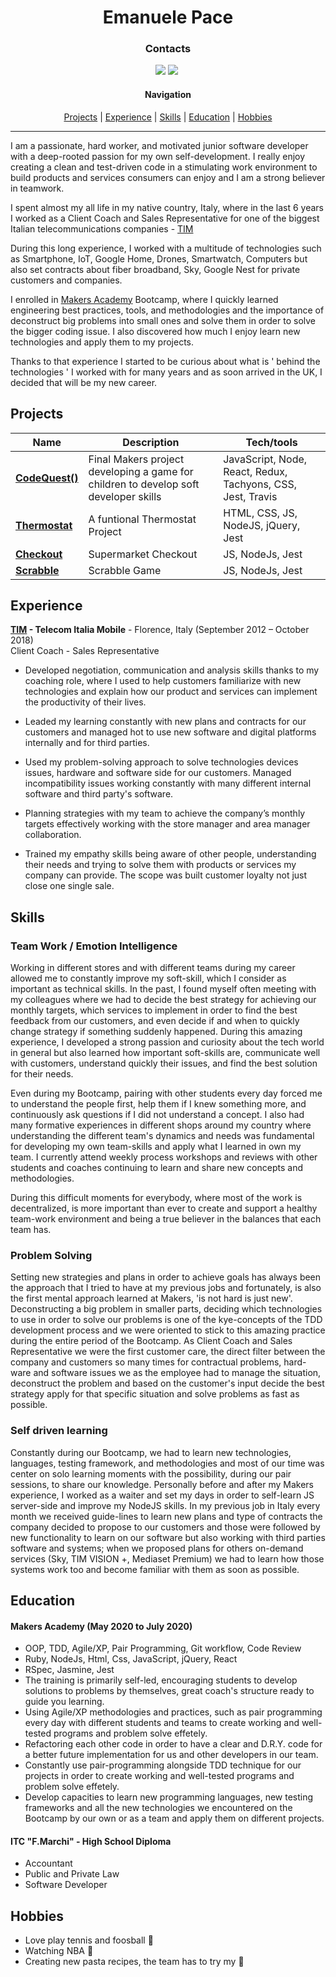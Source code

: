 <h1 align="center" >Emanuele Pace</h1>


<h3 align="center" >Contacts</h3>

<div align="center">
  
<a href="https://www.linkedin.com/in/emanuele-pace10/"><img src="https://img.shields.io/badge/LinkedIn-0077B5?style=for-the-badge&logo=linkedin&logoColor=white"></a> <a href="mailto:emanuele.10@utlook.it"><img src="https://img.shields.io/badge/Microsoft_Outlook-0078D4?style=for-the-badge&logo=microsoft-outlook&logoColor=white"></a> <a href="https://github.com/Emanuele-20"><img src="https://img.shields.io/badge/GitHub-100000?style=for-the-badge&logo=github&logoColor=white" alt=""></a>




#### Navigation


[Projects](#projects) | [Experience](#experience) | [Skills](#skills) | [Education](#education) | [Hobbies](#hobbies)

---------------


</div align = "justify">


I am a passionate, hard worker, and motivated junior software developer with a deep-rooted passion for my own self-development. I really enjoy creating a clean and test-driven code in a stimulating work environment to build products and services consumers can enjoy and I am a strong believer in teamwork.

I spent almost my all life in my native country, Italy, where in the last 6 years I worked as a Client Coach and Sales Representative for one of the biggest Italian telecommunications companies - [TIM](https://www.tim.it)

During this long experience, I worked with a multitude of technologies such as Smartphone, IoT, Google Home, Drones, Smartwatch, Computers but also set contracts about fiber broadband, Sky, Google Nest for private customers and companies.

I enrolled in [Makers Academy](https://www.makers.tech) Bootcamp, where I quickly learned engineering best practices, tools, and methodologies and the importance of deconstruct big problems into small ones and solve them in order to solve the bigger coding issue. I also discovered how much I enjoy learn new technologies and apply them to my projects.

Thanks to that experience I started to be curious about what is  ' behind the technologies ' I worked with for many years and as soon arrived in the UK, I decided that will be my new career.



## Projects

| Name                         | Description       | Tech/tools        |
| ---------------------------- | ----------------- | ----------------- |
| [**CodeQuest()**](https://github.com/Emanuele-20/codeQuest)| Final Makers project developing a game for children to develop soft developer skills | JavaScript, Node, React, Redux, Tachyons, CSS, Jest, Travis|
| [**Thermostat**](https://github.com/Emanuele-20/Thermostat) | A funtional Thermostat Project  | HTML, CSS, JS, NodeJS, jQuery, Jest              |
| [**Checkout**](https://github.com/Emanuele-20/checkout) | Supermarket Checkout | JS, NodeJs, Jest              |
| [**Scrabble**](https://github.com/Emanuele-20/scrabble) | Scrabble Game | JS, NodeJs, Jest              |


## Experience

**[TIM](www.tim.it) - Telecom Italia Mobile** - Florence, Italy
(September 2012 – October 2018)  
Client Coach - Sales Representative  

 
* Developed negotiation, communication and analysis skills thanks to my coaching role, where I used to help customers familiarize with new technologies and explain how our product and services can implement the productivity of their lives.  

* Leaded my learning constantly with new plans and contracts for our customers and managed hot  to use new software and digital platforms internally and for third parties.

* Used my problem-solving approach to solve technologies devices issues, hardware and software side for our customers. Managed incompatibility issues working constantly with many different internal software and third party's software. 

* Planning strategies with my team to achieve the company’s monthly targets effectively working with the store manager and area manager collaboration. 

* Trained my empathy skills being aware of other people, understanding their needs and trying to solve them with products or services my company can provide. The scope was built customer loyalty not just close one single sale. 


## Skills

### Team Work / Emotion Intelligence 

Working in different stores and with different teams during my career allowed me to constantly improve my soft-skill, which I consider as important as technical skills.
In the past, I found myself often meeting with my colleagues where we had to decide the best strategy for achieving our monthly targets, which services to implement in order to find the best feedback from our customers, and even decide if and when to quickly change strategy if something suddenly happened.
During this amazing experience, I developed a strong passion and curiosity about the tech world in general but also learned how important soft-skills are, communicate well with customers, understand quickly their issues, and find the best solution for their needs.


Even during my Bootcamp, pairing with other students every day forced me to understand the people first, help them if I knew something more, and continuously ask questions if I did not understand a concept. 
I also had many formative experiences in different shops around my country where understanding the different team's dynamics and needs was fundamental for developing my own team-skills and apply what I learned in own my team.
I currently attend weekly process workshops and reviews with other students and coaches continuing to learn and share new concepts and methodologies.

During this difficult moments for everybody, where most of the work is decentralized, is more important than ever to create and support a healthy team-work environment and being a true believer in the balances that each team has.

### Problem Solving 

Setting new strategies and plans in order to achieve goals has always been the approach that I tried to have at my previous jobs and fortunately, is also the first mental approach learned at Makers, 'is not hard is just new'.
Deconstructing a big problem in smaller parts, deciding which technologies to use in order to solve our problems is one of the kye-concepts of the TDD development process and we were oriented to stick to this amazing practice during the entire period of the Bootcamp. As Client Coach and Sales Representative we were the first customer care, the direct filter between the company and customers so many times for contractual problems, hard-ware and software issues we as the employee had to manage the situation, deconstruct the problem and based on the customer's input decide the best strategy apply for that specific situation and solve problems as fast as possible.

### Self driven learning

Constantly during our Bootcamp, we had to learn new technologies, languages, testing framework, and methodologies and most of our time was center on solo learning moments with the possibility, during our pair sessions, to share our knowledge. Personally before and after my Makers experience, I worked as a waiter and set my days in order to self-learn JS server-side and improve my NodeJS skills. In my previous job in Italy every month we received guide-lines to learn new plans and type of contracts the company decided to propose to our customers and those were followed by new functionality to learn on our software but also working with third parties software and systems; when we proposed plans for others on-demand services (Sky, TIM VISION +, Mediaset Premium) we had to learn how those systems work too and become familiar with them as soon as possible.

## Education

#### Makers Academy (May 2020 to July 2020)

- OOP, TDD, Agile/XP, Pair Programming, Git workflow, Code Review
- Ruby, NodeJs, Html, Css, JavaScript, jQuery, React
- RSpec, Jasmine, Jest
- The training is primarily self-led, encouraging students to develop solutions to problems by themselves, great coach's structure ready to guide you learning. 
- Using Agile/XP methodologies and practices, such as pair programming every day with different students and teams to create working and well-tested programs and problem solve effetely. 
- Refactoring each other code in order to have a clear and D.R.Y. code for a better future implementation for us and other developers in our team. 
- Constantly use pair-programming alongside TDD technique for our projects in order to create working and well-tested programs and problem solve effetely.  
- Develop capacities to learn new programming languages, new testing frameworks and all the new technologies we encountered on the Bootcamp by our own or as a team and apply them on different projects. 

#### ITC "F.Marchi" - High School Diploma 

- Accountant
- Public and Private Law
- Software Developer

## Hobbies
- Love play tennis and foosball :tennis:
- Watching NBA :basketball:
- Creating new pasta recipes, the team has to try my :spaghetti:

</div>
